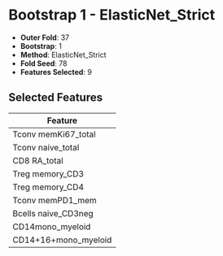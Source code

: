 # Bootstrap 1 - ElasticNet_Strict

- **Outer Fold**: 37
- **Bootstrap**: 1
- **Method**: ElasticNet_Strict
- **Fold Seed**: 78
- **Features Selected**: 9

## Selected Features

| Feature |
|---------|
| Tconv memKi67_total |
| Tconv naive_total |
| CD8 RA_total |
| Treg memory_CD3 |
| Treg memory_CD4 |
| Tconv memPD1_mem |
| Bcells naive_CD3neg |
| CD14mono_myeloid |
| CD14+16+mono_myeloid |

